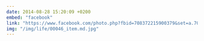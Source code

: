 ```yaml
---
date: 2014-08-28 15:20:09 +0200
embed: "facebook"
link: "https://www.facebook.com/photo.php?fbid=708372215900379&set=a.701530316584569.1073741829.100001828228976&type=3&theater"
img: "/img/life/00046_item.md.jpg"
---
```

